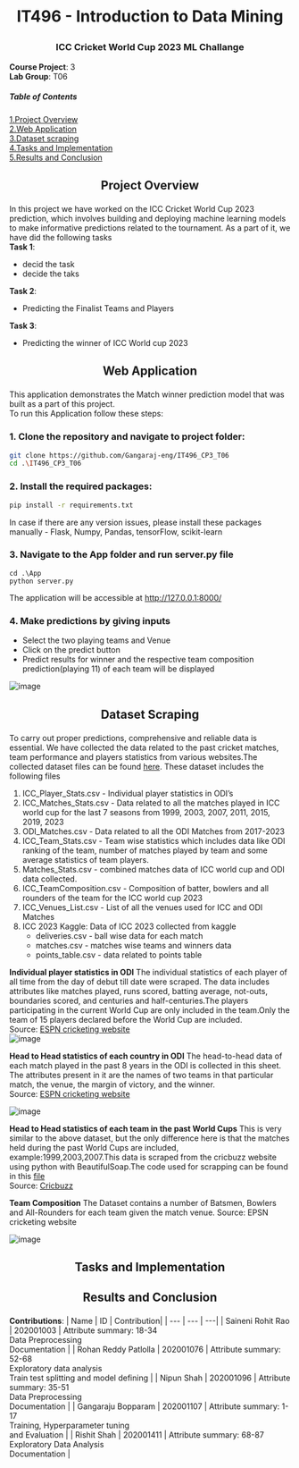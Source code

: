 # <p align='center'>IT496 - Introduction to Data Mining</p>
### <p align='center'>ICC Cricket World Cup 2023 ML Challange</p>
**Course Project**: 3 <br/>
**Lab Group**: T06<br />
##### Table of Contents  
[1.Project Overview](#project-overview) <br/>
[2.Web Application](#web-application) <br/>
[3.Dataset scraping](#dataset-scraping) <br/>
[4.Tasks and Implementation](#tasks-and-implementation) <br/>
[5.Results and Conclusion](#results-and-conclusion) <br/>
## <p align='center'>Project Overview</p>
In this project we have worked on the ICC Cricket World Cup 2023 prediction, which involves building and deploying machine learning models to make informative predictions related to the tournament. As a part of it, we have did the following tasks<br/>
**Task 1**:
* decid the task
* decide the taks

**Task 2**:
*  Predicting the Finalist Teams and Players
  
**Task 3**:
* Predicting the winner of ICC World cup 2023
## <p align='center'>Web Application</p>
This application demonstrates the Match winner prediction model that was built as a part of this project.<br/>
To run this Application follow these steps:
### 1. Clone the repository and navigate to project folder:
```bash
git clone https://github.com/Gangaraj-eng/IT496_CP3_T06
cd .\IT496_CP3_T06
```

### 2. Install the required packages:
```bash
pip install -r requirements.txt
```
In case if there are any version issues, please install these packages manually - Flask, Numpy, Pandas, tensorFlow, scikit-learn
### 3. Navigate to the App folder and run server.py file
```
cd .\App
python server.py
```
The application will be accessible at http://127.0.0.1:8000/

### 4. Make predictions by giving inputs
* Select the two playing teams and Venue
* Click on the predict button
* Predict results for winner and the respective team composition prediction(playing 11) of each team will be displayed<br/>

![image](https://github.com/Gangaraj-eng/IDM_MLAPI_LabTask_27OCT/assets/77287821/3fa8c772-781b-47d9-861c-2297ab8b4e2b)
## <p align='center'>Dataset Scraping</p>
To carry out proper predictions, comprehensive and reliable data is essential. We have collected the data related to the past cricket matches, team performance and players statistics from various websites.The collected dataset files can be found [here](https://github.com/Gangaraj-eng/IT496_CP3_T06/tree/main/Dataset). These dataset includes the following files
1. ICC_Player_Stats.csv - Individual player statistics in ODI’s
2. ICC_Matches_Stats.csv - Data related to all the matches played in ICC world cup for the last 7 seasons from 1999, 2003, 2007, 2011, 2015, 2019, 2023
3. ODI_Matches.csv - Data related to all the ODI Matches from 2017-2023
4. ICC_Team_Stats.csv - Team wise statistics which includes data like ODI ranking of the team, number of matches played by team and some average statistics of team players.
5. Matches_Stats.csv - combined matches data of ICC world cup and ODI data collected.
6. ICC_TeamComposition.csv - Composition of batter, bowlers and all rounders of the team for the ICC world cup 2023
7. ICC_Venues_List.csv - List of all the venues used for ICC and ODI Matches
8. ICC 2023 Kaggle: Data of ICC 2023 collected from kaggle
    * deliveries.csv - ball wise data for each match
    * matches.csv  - matches wise teams and winners data
    * points_table.csv - data related to points table

**Individual player statistics in ODI**
The individual statistics of each player of all time from the day of debut till date were scraped. The data includes attributes like matches played, runs scored, batting average, not-outs, boundaries scored, and centuries and half-centuries.The players participating in the current World Cup are only included in the team.Only the team of 15 players declared before the World Cup are included.<br/>
Source: [ESPN cricketing website](https://www.espncricinfo.com/records/most-runs-in-career-83548) <br/>
![image](https://github.com/Gangaraj-eng/IDM_MLAPI_LabTask_27OCT/assets/77287821/2e471e7a-b97d-4711-991f-62904fc12fe3)
<br/>

**Head to Head statistics of each country in ODI**
The head-to-head data of each match played in the past 8 years in the ODI is collected in this sheet. The attributes present in it are the names of two teams in that particular match, the venue, the margin of victory, and the winner.<br/>
Source: [ESPN cricketing website](https://www.espncricinfo.com/records/year/team-match-results/2016-2016/one-day-internationals-2)<br/>

![image](https://github.com/Gangaraj-eng/IDM_MLAPI_LabTask_27OCT/assets/77287821/ac1c7870-3d6a-4f38-b78a-9c062aee7e6a)



**Head to Head statistics of each team in the past World Cups**
This is very similar to the above dataset, but the only difference here is that the matches held during the past World Cups are included, example:1999,2003,2007.This data is scraped from the cricbuzz website using python with BeautifulSoap.The code used for scrapping can be found in this [file](https://github.com/Gangaraj-eng/IT496_CP3_T06/blob/main/Models/DataPreparation.ipynb)<br/>
Source: [Cricbuzz](https://www.cricbuzz.com/cricket-series/2810/indian-premier-league-2019/matches)<br/>

**Team Composition**
The Dataset contains a number of Batsmen, Bowlers and All-Rounders for each team given the match venue.
Source: EPSN cricketing website<br/>

![image](https://github.com/Gangaraj-eng/IDM_MLAPI_LabTask_27OCT/assets/77287821/54e592be-0698-4d36-8624-b7c5882afaec) <br/>




## <p align='center'>Tasks and Implementation</p>
## <p align='center'>Results and Conclusion</p>

**Contributions**:
| Name | ID | Contribution|
| --- | --- | ---|
| Saineni Rohit Rao | 202001003 | Attribute summary: 18-34 <br/> Data Preprocessing <br/> Documentation | 
| Rohan Reddy Patlolla | 202001076 | Attribute summary: 52-68 <br/> Exploratory data analysis <br/> Train test splitting and model defining |
| Nipun Shah | 202001096 | Attribute summary: 35-51 <br/> Data Preprocessing <br/> Documentation |
| Gangaraju Bopparam | 202001107 | Attribute summary: 1-17 <br/> Training, Hyperparameter tuning <br/> and Evaluation |
| Rishit Shah | 202001411 | Attribute summary: 68-87 <br/> Exploratory Data Analysis <br/> Documentation |
